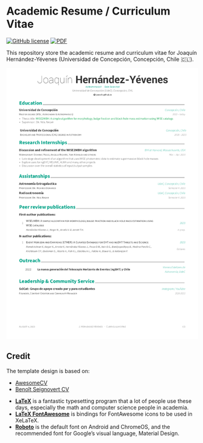Academic Resume / Curriculum Vitae
==========================

[![GitHub license](https://img.shields.io/github/license/seignovert/cv.svg)](https://github.com/joacoh/cv/blob/main/LICENCE.md)
[![PDF](https://img.shields.io/badge/-PDF-orange.svg?logo=data%3Aimage%2Fpng%3Bbase64%2CiVBORw0KGgoAAAANSUhEUgAAAA4AAAAOCAMAAAAolt3jAAAAM1BMVEUAAAD%2F%2F%2F%2F%2F%2F%2F%2F%2F%2F%2F%2F%2F%2F%2F%2F%2F%2F%2F%2F%2F%2F%2F%2F%2F%2F%2F%2F%2F%2F%2F%2F%2F%2F%2F%2F%2F%2F%2F%2F%2F%2F%2F%2F%2F%2F%2F%2F%2F%2F%2F%2F%2F%2F%2F%2F%2F%2F%2F%2F%2F%2F%2F%2B3leKCAAAAEHRSTlMANjxBWWJtgKSl4eLy9fz9qpcRhAAAAEpJREFUeNqNzEsOgCAQBFFQYPAHdf%2FTOkPGBBMX1u4lnQ5fFSgTBeQnD0a7czlN1xomu9yPUoOeY8wdWrJTda0qEKW3aWJjb4zf3XKSBKbPN4tKAAAAAElFTkSuQmCC)][download]

[download]: https://joacoh.github.io/files/cv.pdf

This repository store the academic resume and curriculum vitae for Joaquín Hernández-Yévenes (Universidad de Concepción, Concepción, Chile 🇨🇱).

![CV 1st page](cover.png)

Credit
-------
The template design is based on:
  - [AwesomeCV](https://github.com/posquit0/Awesome-CV)
  - [Benoît Seignovert CV](https://github.com/seignovert/cv)

* [**LaTeX**](http://www.latex-project.org) is a fantastic typesetting program that a lot of people use these days, especially the math and computer science people in academia.
* [**LaTeX FontAwesome**](https://github.com/furl/latex-fontawesome) is bindings for FontAwesome icons to be used in XeLaTeX.
* [**Roboto**](https://github.com/google/roboto) is the default font on Android and ChromeOS, and the recommended font for Google’s visual language, Material Design.
